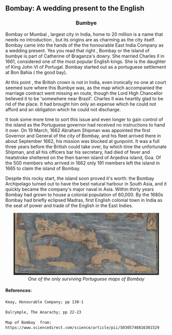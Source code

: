
## Bombay: A wedding present to the English
### <p align="center"><strong>Bumbye</strong></p>

Bombay or Mumbai , largest city in India, home to 20 million is a name that needs no introduction , but its origins are as charming as the city itself. Bombay came into the hands of the the honourable East India Company as a wedding present. Yes you read that right , Bombay or  the island of bumbye is part of Catherine of Braganza's dowry. She married Charles II  in 1661, considered one of the most popular English kings. She is the daughter of King John VI of Portugal. Bombay started out as a portuguese settlement at Bon Bahia ( the good bay). 

At this point , the British crown is not in India, even ironically no one at court seemed sure where this Bumbye was, as the map which accompanied the marriage contract went missing en route, though the Lord High Chancellor believed it to be 'somewhere near Brazil'. Charles II was heartily glad to be rid of the place. It had brought him only an expense which he could not afford and an obligation which he could not discharge. 

It took some more time to sort this issue and even longer to gain control of the island as the Portuguese governor had received no instructions to hand it over. On 19 March, 1662 Abraham Shipman was appointed the first Governor and General of the city of Bombay, and his fleet arrived there in about September 1662, his mission was blocked at gunpoint. It was a full three years before the British could take over, by which time the unfortunate Shipman, and all his officers bar his secretary, had died of fever and heatstroke sheltered on the then barren island of Anjediva island, Goa. Of the 500 members who arrived in 1662 only 191 members left the island in 1665 to claim the island of Bombay.

Despite this rocky start, the island soon proved it's worth: the Bombay Archipelago turned out to have the best natural harbour in South Asia, and it quickly became the company's major naval in Asia. Within thirty years Bombay had grown to house a colonial population of 60,000. By the 1680s Bombay had briefly eclipsed Madras, first English colonial town in India as the seat of power and trade of the English in the East Indies.

<p align="center">
  <img src="/assets/images/bombay_map.jpg" alt="Map of Bombay from 1670">
  <br>
  <em>One of the only surviving Portuguese maps of Bombay</em>
</p>

#### References:

    Keay, Honourable Company; pp 130-1

    Dalrymple, The Anarachy; pp 22-23

    Map of Bombay  from: https://www.sciencedirect.com/science/article/pii/S0305748816301529

